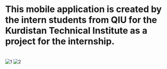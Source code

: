 #
# This mobile application is created by the intern students from QIU for the Kurdistan Technical Institute as a project for the internship.
#


![1](https://user-images.githubusercontent.com/99354272/214247930-40381186-60da-4c9e-a448-c39dc7db6fc1.png)
![2](https://user-images.githubusercontent.com/99354272/214247958-cf3c4538-4c8c-40fd-88e2-32e69da96171.png)
